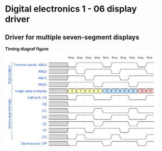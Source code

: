 # Digital electronics 1 - 06 display driver

## Driver for multiple seven-segment displays

**Timing diagraf figure**  
![diagram](images/wavedrom.png)